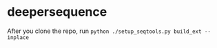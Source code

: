 # deepersequence

After you clone the repo, run ```python ./setup_seqtools.py build_ext --inplace```